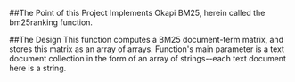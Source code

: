 ##The Point of this Project
Implements Okapi BM25, herein called the bm25ranking function. 

##The Design
This function computes a BM25 document-term matrix, and stores this matrix as an array of arrays. Function's main parameter is a text document collection in the form of an array of strings--each text document here is a string.
